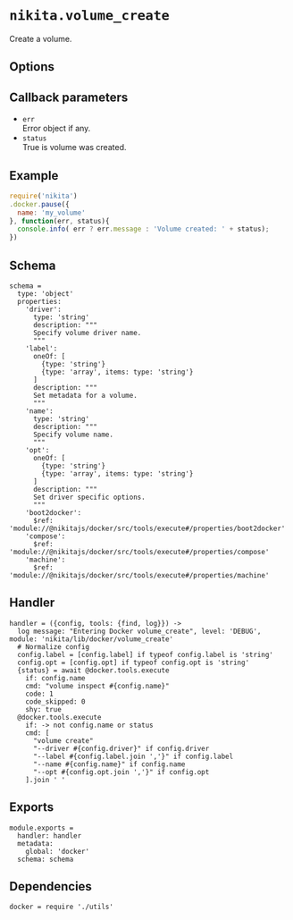 
# `nikita.volume_create`

Create a volume. 

## Options


## Callback parameters

* `err`   
  Error object if any.   
* `status`   
  True is volume was created.

## Example

```javascript
require('nikita')
.docker.pause({
  name: 'my_volume'
}, function(err, status){
  console.info( err ? err.message : 'Volume created: ' + status);
})
```

## Schema

    schema =
      type: 'object'
      properties:
        'driver':
          type: 'string'
          description: """
          Specify volume driver name.
          """
        'label':
          oneOf: [
            {type: 'string'}
            {type: 'array', items: type: 'string'}
          ]
          description: """
          Set metadata for a volume.
          """
        'name':
          type: 'string'
          description: """
          Specify volume name.
          """
        'opt':
          oneOf: [
            {type: 'string'}
            {type: 'array', items: type: 'string'}
          ]
          description: """
          Set driver specific options.
          """
        'boot2docker':
          $ref: 'module://@nikitajs/docker/src/tools/execute#/properties/boot2docker'
        'compose':
          $ref: 'module://@nikitajs/docker/src/tools/execute#/properties/compose'
        'machine':
          $ref: 'module://@nikitajs/docker/src/tools/execute#/properties/machine'

## Handler

    handler = ({config, tools: {find, log}}) ->
      log message: "Entering Docker volume_create", level: 'DEBUG', module: 'nikita/lib/docker/volume_create'
      # Normalize config
      config.label = [config.label] if typeof config.label is 'string'
      config.opt = [config.opt] if typeof config.opt is 'string'
      {status} = await @docker.tools.execute
        if: config.name
        cmd: "volume inspect #{config.name}"
        code: 1
        code_skipped: 0
        shy: true
      @docker.tools.execute
        if: -> not config.name or status
        cmd: [
          "volume create"
          "--driver #{config.driver}" if config.driver
          "--label #{config.label.join ','}" if config.label
          "--name #{config.name}" if config.name
          "--opt #{config.opt.join ','}" if config.opt
        ].join ' '

## Exports

    module.exports =
      handler: handler
      metadata:
        global: 'docker'
      schema: schema

## Dependencies

    docker = require './utils'
